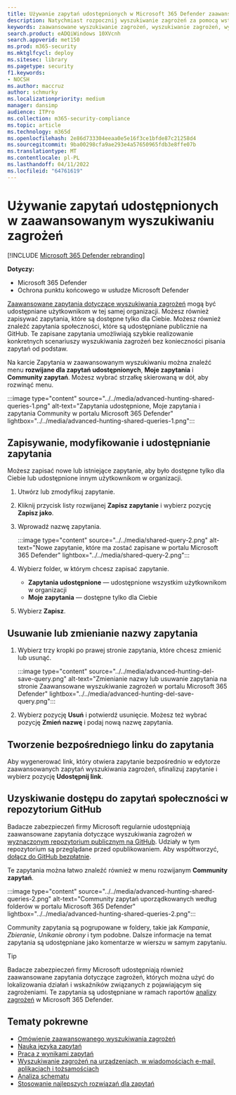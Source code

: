 ```yaml
---
title: Używanie zapytań udostępnionych w Microsoft 365 Defender zaawansowanego wyszukiwania zagrożeń
description: Natychmiast rozpocznij wyszukiwanie zagrożeń za pomocą wstępnie zdefiniowanych i udostępnionych zapytań. Udostępniaj zapytania publicznie lub organizacji.
keywords: zaawansowane wyszukiwanie zagrożeń, wyszukiwanie zagrożeń, wyszukiwanie zagrożeń, wykrywanie zagrożeń cybernetycznych, Microsoft 365 Defender, microsoft 365, m365, wyszukiwanie, zapytanie, telemetria, wykrywanie niestandardowe, schemat, kusto, repozytorium github, moje zapytania, zapytania udostępnione
search.product: eADQiWindows 10XVcnh
search.appverid: met150
ms.prod: m365-security
ms.mktglfcycl: deploy
ms.sitesec: library
ms.pagetype: security
f1.keywords:
- NOCSH
ms.author: maccruz
author: schmurky
ms.localizationpriority: medium
manager: dansimp
audience: ITPro
ms.collection: m365-security-compliance
ms.topic: article
ms.technology: m365d
ms.openlocfilehash: 2e86d733304eeaa0e5e16f3ce1bfde87c21258d4
ms.sourcegitcommit: 9ba00298cfa9ae293e4a57650965fdb3e8ffe07b
ms.translationtype: MT
ms.contentlocale: pl-PL
ms.lasthandoff: 04/11/2022
ms.locfileid: "64761619"
---
```

# <a name="use-shared-queries-in-advanced-hunting"></a>Używanie zapytań udostępnionych w zaawansowanym wyszukiwaniu zagrożeń

[!INCLUDE [Microsoft 365 Defender rebranding](../includes/microsoft-defender.md)]


**Dotyczy:**
- Microsoft 365 Defender
- Ochrona punktu końcowego w usłudze Microsoft Defender

[Zaawansowane zapytania dotyczące wyszukiwania zagrożeń](advanced-hunting-overview.md) mogą być udostępniane użytkownikom w tej samej organizacji. Możesz również zapisywać zapytania, które są dostępne tylko dla Ciebie. Możesz również znaleźć zapytania społeczności, które są udostępniane publicznie na GitHub. Te zapisane zapytania umożliwiają szybkie realizowanie konkretnych scenariuszy wyszukiwania zagrożeń bez konieczności pisania zapytań od podstaw.

Na karcie Zapytania w zaawansowanym wyszukiwaniu można znaleźć menu **rozwijane dla zapytań udostępnionych**, **Moje zapytania** i **Community zapytań**. Możesz wybrać strzałkę skierowaną w dół, aby rozwinąć menu.


:::image type="content" source="../../media/advanced-hunting-shared-queries-1.png" alt-text="Zapytania udostępnione, Moje zapytania i zapytania Community w portalu Microsoft 365 Defender" lightbox="../../media/advanced-hunting-shared-queries-1.png":::



## <a name="save-modify-and-share-a-query"></a>Zapisywanie, modyfikowanie i udostępnianie zapytania
Możesz zapisać nowe lub istniejące zapytanie, aby było dostępne tylko dla Ciebie lub udostępnione innym użytkownikom w organizacji. 

1. Utwórz lub zmodyfikuj zapytanie. 

2. Kliknij przycisk listy rozwijanej **Zapisz zapytanie** i wybierz pozycję **Zapisz jako**.
    
3. Wprowadź nazwę zapytania. 

   :::image type="content" source="../../media/shared-query-2.png" alt-text="Nowe zapytanie, które ma zostać zapisane w portalu Microsoft 365 Defender" lightbox="../../media/shared-query-2.png":::

4. Wybierz folder, w którym chcesz zapisać zapytanie.
    - **Zapytania udostępnione** — udostępnione wszystkim użytkownikom w organizacji
    - **Moje zapytania** — dostępne tylko dla Ciebie
    
5. Wybierz **Zapisz**. 

## <a name="delete-or-rename-a-query"></a>Usuwanie lub zmienianie nazwy zapytania
1. Wybierz trzy kropki po prawej stronie zapytania, które chcesz zmienić lub usunąć.

    :::image type="content" source="../../media/advanced-hunting-del-save-query.png" alt-text="Zmienianie nazwy lub usuwanie zapytania na stronie Zaawansowane wyszukiwanie zagrożeń w portalu Microsoft 365 Defender" lightbox="../../media/advanced-hunting-del-save-query.png":::

2. Wybierz pozycję **Usuń** i potwierdź usunięcie. Możesz też wybrać pozycję **Zmień nazwę** i podaj nową nazwę zapytania.

## <a name="create-a-direct-link-to-a-query"></a>Tworzenie bezpośredniego linku do zapytania
Aby wygenerować link, który otwiera zapytanie bezpośrednio w edytorze zaawansowanych zapytań wyszukiwania zagrożeń, sfinalizuj zapytanie i wybierz pozycję **Udostępnij link**.

## <a name="access-community-queries-in-the-github-repo"></a>Uzyskiwanie dostępu do zapytań społeczności w repozytorium GitHub  
Badacze zabezpieczeń firmy Microsoft regularnie udostępniają zaawansowane zapytania dotyczące wyszukiwania zagrożeń w [wyznaczonym repozytorium publicznym na GitHub](https://github.com/Azure/Azure-Sentinel/tree/master/Hunting%20Queries/Microsoft%20365%20Defender). Udziały w tym repozytorium są przeglądane przed opublikowaniem. Aby współtworzyć, [dołącz do GitHub bezpłatnie](https://github.com/).

Te zapytania można łatwo znaleźć również w menu rozwijanym **Community zapytań**.

:::image type="content" source="../../media/advanced-hunting-shared-queries-2.png" alt-text="Community zapytań uporządkowanych według folderów w portalu Microsoft 365 Defender" lightbox="../../media/advanced-hunting-shared-queries-2.png":::

Community zapytania są pogrupowane w foldery, takie jak *Kampanie*, *Zbieranie*, *Unikanie obrony* i tym podobne. Dalsze informacje na temat zapytania są udostępniane jako komentarze w wierszu w samym zapytaniu. 

>[!tip]
>Badacze zabezpieczeń firmy Microsoft udostępniają również zaawansowane zapytania dotyczące zagrożeń, których można użyć do lokalizowania działań i wskaźników związanych z pojawiającym się zagrożeniami. Te zapytania są udostępniane w ramach raportów [analizy zagrożeń](/windows/security/threat-protection/microsoft-defender-atp/threat-analytics) w Microsoft 365 Defender.


## <a name="related-topics"></a>Tematy pokrewne
- [Omówienie zaawansowanego wyszukiwania zagrożeń](advanced-hunting-overview.md)
- [Nauka języka zapytań](advanced-hunting-query-language.md)
- [Praca z wynikami zapytań](advanced-hunting-query-results.md)
- [Wyszukiwanie zagrożeń na urządzeniach, w wiadomościach e-mail, aplikacjach i tożsamościach](advanced-hunting-query-emails-devices.md)
- [Analiza schematu](advanced-hunting-schema-tables.md)
- [Stosowanie najlepszych rozwiązań dla zapytań](advanced-hunting-best-practices.md)